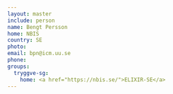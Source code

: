 ```yaml
---
layout: master
include: person
name: Bengt Persson
home: NBIS
country: SE
photo:
email: bpn@icm.uu.se
phone:
groups:
  tryggve-sg:
    home: <a href="https://nbis.se/">ELIXIR-SE</a>
---
```

